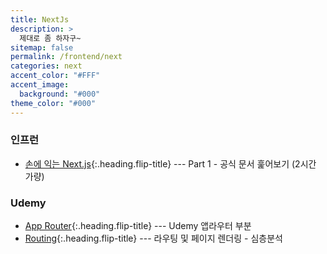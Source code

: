 ```yaml
---
title: NextJs
description: >
  제대로 좀 하자구~
sitemap: false
permalink: /frontend/next
categories: next
accent_color: "#FFF"
accent_image:
  background: "#000"
theme_color: "#000"
---
```


### 인프런

- [손에 익는 Next.js]{:.heading.flip-title} --- Part 1 - 공식 문서 훑어보기 (2시간 가량)

### Udemy

- [App Router]{:.heading.flip-title} --- Udemy 앱라우터 부분
- [Routing]{:.heading.flip-title} --- 라우팅 및 페이지 렌더링 - 심층분석

[손에 익는 Next.js]: ./_posts/2024-09-10-basics.md
[App Router]: ./_posts/2024-09-11-app-router.md
[Routing]: ./_posts/2024-09-27-routing.md
